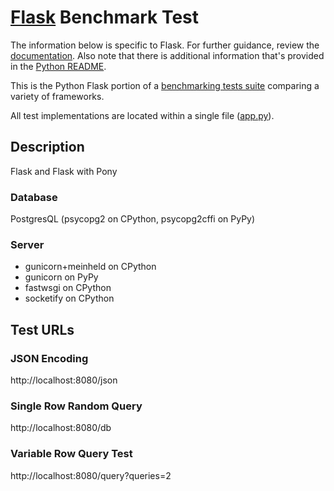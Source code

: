 # [Flask](http://flask.pocoo.org/) Benchmark Test

The information below is specific to Flask. For further guidance, 
review the [documentation](https://github.com/khulnasoft/BenchWeb/wiki). 
Also note that there is additional information that's provided in 
the [Python README](../).

This is the Python Flask portion of a [benchmarking tests suite](../../) 
comparing a variety of frameworks.

All test implementations are located within a single file 
([app.py](app.py)).

## Description

Flask and Flask with Pony

### Database

PostgresQL (psycopg2 on CPython, psycopg2cffi on PyPy)

### Server

* gunicorn+meinheld on CPython
* gunicorn on PyPy
* fastwsgi on CPython
* socketify on CPython

## Test URLs

### JSON Encoding 

http://localhost:8080/json

### Single Row Random Query

http://localhost:8080/db

### Variable Row Query Test 

http://localhost:8080/query?queries=2
